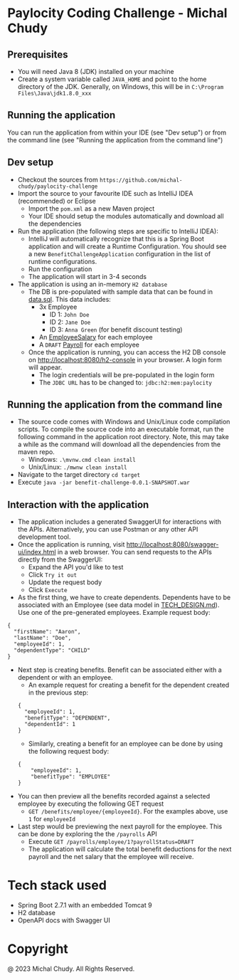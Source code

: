 # Paylocity Coding Challenge - Michal Chudy

## Prerequisites 
* You will need Java 8 (JDK) installed on your machine
* Create a system variable called `JAVA_HOME` and point to the home directory of the JDK. 
Generally, on Windows, this will be in `C:\Program Files\Java\jdk1.8.0_xxx`

## Running the application
 You can run the application from within your IDE (see "Dev setup") or from the command line (see "Running the application from the command line")

## Dev setup
* Checkout the sources from `https://github.com/michal-chudy/paylocity-challenge`
* Import the source to your favourite IDE such as IntelliJ IDEA (recommended) or Eclipse
    * Import the `pom.xml` as a new Maven project
    * Your IDE should setup the modules automatically and download all the dependencies
* Run the application (the following steps are specific to IntelliJ IDEA):
    * IntelliJ will automatically recognize that this is a Spring Boot application and will create a Runtime Configuration. 
    You should see a new `BenefitChallengeApplication` configuration in the list of runtime configurations.
    * Run the configuration
    * The application will start in 3-4 seconds
* The application is using an in-memory `H2 database`
    * The DB is pre-populated with sample data that can be found in [data.sql](src/main/resources/data.sql). This data includes:
        * 3x Employee
            * ID 1: `John Doe`
            * ID 2: `Jane Doe`
            * ID 3: `Anna Green` (for benefit discount testing)
        * An [EmployeeSalary](src/main/java/com/paylocity/benefitchallenge/domain/EmployeeSalary.java) for each employee
        * A `DRAFT` [Payroll](src/main/java/com/paylocity/benefitchallenge/domain/Payroll.java) for each employee
    * Once the application is running, you can access the H2 DB console on [http://localhost:8080/h2-console](http://localhost:8080/h2-console) in your browser. 
    A login form will appear.
        * The login credentials will be pre-populated in the login form
        * The `JDBC URL` has to be changed to: `jdbc:h2:mem:paylocity`

## Running the application from the command line
* The source code comes with Windows and Unix/Linux code compilation scripts. To compile the source code 
into an executable format, run the following command in the application root directory. Note, this may take a while 
as the command will download all the dependencies from the maven repo.
    * Windows: `.\mvnw.cmd clean install`
    * Unix/Linux: `./mwnw clean install`
* Navigate to the target directory `cd target`
* Execute `java -jar benefit-challenge-0.0.1-SNAPSHOT.war`

## Interaction with the application
* The application includes a generated SwaggerUI for interactions with the APIs. Alternatively, you can use Postman or any other 
API development tool.
* Once the application is running, visit [http://localhost:8080/swagger-ui/index.html](http://localhost:8080/swagger-ui/index.html) in a web browser. 
You can send requests to the APIs directly from the SwaggerUI:
    * Expand the API you'd like to test
    * Click `Try it out`
    * Update the request body
    * Click `Execute` 
* As the first thing, we have to create dependents. Dependents have to be associated with an Employee (see data model in [TECH_DESIGN.md](docs/TECH_DESIGN.md)). 
Use one of the pre-generated employees. Example request body:
```
{
  "firstName": "Aaron",
  "lastName": "Doe",
  "employeeId": 1,
  "dependentType": "CHILD"
}
```
* Next step is creating benefits. Benefit can be associated either with a dependent or with an employee.
    * An example request for creating a benefit for the dependent created in the previous step:
     ```
     {
       "employeeId": 1,
       "benefitType": "DEPENDENT",
       "dependentId": 1
     }
     ```
    * Similarly, creating a benefit for an employee can be done by using the following request body:
    ```
    {
        "employeeId": 1,
        "benefitType": "EMPLOYEE"    
    }
    ```
* You can then preview all the benefits recorded against a selected employee by executing the following GET request
    * `GET /benefits/employee/{employeeId}`. For the examples above, use `1` for `employeeId`
* Last step would be previewing the next payroll for the employee. This can be done by exploring the the `/payrolls` API
    * Execute `GET /payrolls/employee/1?payrollStatus=DRAFT`
    * The application will calculate the total benefit deductions for the next payroll and the net salary that the employee will receive.

# Tech stack used
* Spring Boot 2.7.1 with an embedded Tomcat 9
* H2 database
* OpenAPI docs with Swagger UI

# Copyright
@ 2023 Michal Chudy. All Rights Reserved.
